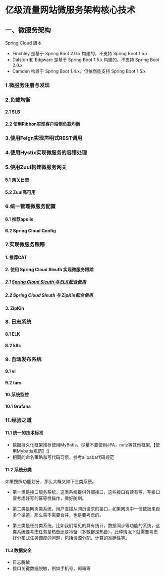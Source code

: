 # 亿级流量网站微服务架构核心技术


## 一、微服务架构

Spring Cloud 版本

- Finchley 是基于 Spring Boot 2.0.x 构建的，不支持 Spring Boot 1.5.x
- Dalston 和 Edgware 是基于 Spring Boot 1.5.x 构建的，不支持 Spring Boot 2.0.x
- Camden 构建于 Spring Boot 1.4.x，但依然能支持 Spring Boot 1.5.x

### 1.微服务注册与发现

### 2.负载均衡
#### 2.1 SLB
#### 2.2 使用Ribbon实现客户端侧负载均衡

### 3.使用Feign实现声明式REST调用

### 4.使用Hystix实现微服务的容错处理

### 5.使用Zuul构建微服务网关
#### 5.1 网关日志
#### 5.2 Zuul高可用

### 6.统一管理微服务配置
#### 6.1 推荐apollo
#### 6.2 Spring Cloud Config

### 7.实现微服务跟踪
#### 1. 推荐CAT
#### 2. 使用 Spring Cloud Sleuth 实现微服务跟踪
##### 2.1 [Spring Cloud Sleuth 与 ELK配合使用](https://gitee.com/zhangquansheng/zhengcheng-parent/blob/master/doc/%E5%88%86%E5%B8%83%E5%BC%8F%E8%B7%9F%E8%B8%AA%E6%97%A5%E5%BF%97%E5%A2%9E%E5%8A%A0trace.md)
##### 2.2 Spring Cloud Sleuth 与 ZipKin配合使用
#### 3. ZipKin

### 8. 日志系统
#### 8.1 ELK
#### 8.2 k8s

### 9. 自动发布系统
#### 9.1 vi
#### 9.2 tars

#### 10.系统监控
#### 10.1 Grafana

### 11.经验之道
#### 11.1 统一的技术标准

- 数据持久化框架推荐使用MyBatis，尽量不要使用JPA，nutz等其他框架,【使用Mybatis规范】() 
- 相同的命名策略和写代码习惯，参考alibaba代码规范


#### 11.2 系统分类 

如果按照功能划分，那么大概又如下三类系统。

- 第一类是接口服务系统，这类系统提供外部接口，这些接口有读有写，写接口要考虑好写的幂等性操作，做好防刷。

- 第二类是网页类系统，用户直接从网页请求的接口，如果网页中一份数据来自多个渠道，那么需不需要合并，也是要考虑的。

- 第三类是任务类系统，比如我们常见的具有统计，数据同步等功能的系统，这类系统要考虑任务是热备还是冷备（多数都是热备），此种情况下就需要考虑好分布式任务调度的问题，包括资源分配、计算的准确性等。

#### 11.3 数据安全

- 日志脱敏
- 接口关键数据脱敏，例如手机号，邮箱等